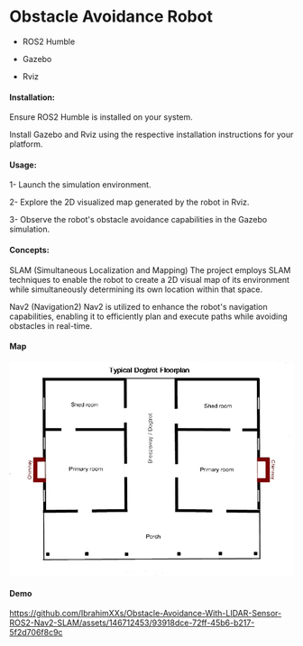 # Obstacle Avoidance Robot
* ROS2 Humble
  
* Gazebo
  
* Rviz
#### Installation:

Ensure ROS2 Humble is installed on your system.

Install Gazebo and Rviz using the respective installation instructions for your platform.

#### Usage:

1- Launch the simulation environment.

2- Explore the 2D visualized map generated by the robot in Rviz.

3- Observe the robot's obstacle avoidance capabilities in the Gazebo simulation.

#### Concepts:

SLAM (Simultaneous Localization and Mapping)
The project employs SLAM techniques to enable the robot to create a 2D visual map of its environment while simultaneously determining its own location within that space.

Nav2 (Navigation2)
Nav2 is utilized to enhance the robot's navigation capabilities, enabling it to efficiently plan and execute paths while avoiding obstacles in real-time.

#### Map
![map](https://github.com/jeremynguyenn/Obstacle-Avoidance-With-LIDAR-Nav2-SLAM-/blob/main/Obstacle-Avoidance/floorplan_example.png)


#### Demo
https://github.com/IbrahimXXs/Obstacle-Avoidance-With-LIDAR-Sensor-ROS2-Nav2-SLAM/assets/146712453/93918dce-72ff-45b6-b217-5f2d706f8c9c

